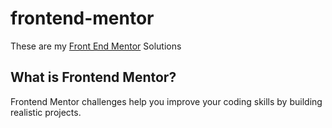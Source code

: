 # frontend-mentor
These are my [Front End Mentor](https://www.frontendmentor.io) Solutions

## What is Frontend Mentor? 
Frontend Mentor challenges help you improve your coding skills by building realistic projects.